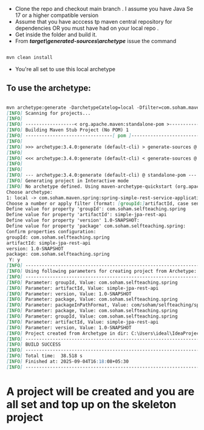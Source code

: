 - Clone the repo and checkout main branch . I assume you have Java Se 17 or a higher compatible version 
- Assume that you have acccess tp maven central repository for dependencies OR you must have had on your local repo .
- Get inside the folder and build it.
- From ***target\generated-sources\archetype***  issue the command 
```markdown

mvn clean install
```
- You're all set to use this local archetype

  
## To use the archetype: 

```markdown

mvn archetype:generate -DarchetypeCatelog=local -Dfilter=com.soham.maven.spring:
[INFO] Scanning for projects...
[INFO]
[INFO] ------------------< org.apache.maven:standalone-pom >-------------------
[INFO] Building Maven Stub Project (No POM) 1
[INFO] --------------------------------[ pom ]---------------------------------
[INFO]
[INFO] >>> archetype:3.4.0:generate (default-cli) > generate-sources @ standalone-pom >>>
[INFO]
[INFO] <<< archetype:3.4.0:generate (default-cli) < generate-sources @ standalone-pom <<<
[INFO]
[INFO]
[INFO] --- archetype:3.4.0:generate (default-cli) @ standalone-pom ---
[INFO] Generating project in Interactive mode
[INFO] No archetype defined. Using maven-archetype-quickstart (org.apache.maven.archetypes:maven-archetype-quickstart:1.0)
Choose archetype:
1: local -> com.soham.maven.spring:spring-simple-rest-service-application-archetype (An archetype for a spring-simple-rest-service-application)
Choose a number or apply filter (format: [groupId:]artifactId, case sensitive contains): : 1
Define value for property 'groupId': com.soham.selfteaching.spring
Define value for property 'artifactId': simple-jpa-rest-api
Define value for property 'version' 1.0-SNAPSHOT:
Define value for property 'package' com.soham.selfteaching.spring:
Confirm properties configuration:
groupId: com.soham.selfteaching.spring
artifactId: simple-jpa-rest-api
version: 1.0-SNAPSHOT
package: com.soham.selfteaching.spring
 Y: y
[INFO] ----------------------------------------------------------------------------
[INFO] Using following parameters for creating project from Archetype: spring-simple-rest-service-application-archetype:0.0.1-SNAPSHOT
[INFO] ----------------------------------------------------------------------------
[INFO] Parameter: groupId, Value: com.soham.selfteaching.spring
[INFO] Parameter: artifactId, Value: simple-jpa-rest-api
[INFO] Parameter: version, Value: 1.0-SNAPSHOT
[INFO] Parameter: package, Value: com.soham.selfteaching.spring
[INFO] Parameter: packageInPathFormat, Value: com/soham/selfteaching/spring
[INFO] Parameter: package, Value: com.soham.selfteaching.spring
[INFO] Parameter: groupId, Value: com.soham.selfteaching.spring
[INFO] Parameter: artifactId, Value: simple-jpa-rest-api
[INFO] Parameter: version, Value: 1.0-SNAPSHOT
[INFO] Project created from Archetype in dir: C:\Users\ideal\IdeaProjects\my-first-archtype-use\simple-jpa-rest-api
[INFO] ------------------------------------------------------------------------
[INFO] BUILD SUCCESS
[INFO] ------------------------------------------------------------------------
[INFO] Total time:  38.518 s
[INFO] Finished at: 2025-09-04T16:18:08+05:30
[INFO] ------------------------------------------------------------------------
```

# A project will be created and you are all set and top up on the skeleton project 

